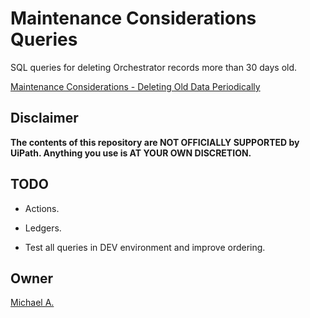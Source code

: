 # Maintenance Considerations Queries

SQL queries for deleting Orchestrator records more than 30 days old.

[Maintenance Considerations - Deleting Old Data Periodically](https://docs.uipath.com/installation-and-upgrade/docs/maintenance-considerations#deleting-old-data-periodically)

## Disclaimer

**The contents of this repository are NOT OFFICIALLY SUPPORTED by UiPath. Anything you use is AT YOUR OWN DISCRETION.**

## TODO

* Actions.

* Ledgers.

* Test all queries in DEV environment and improve ordering.

## Owner

[Michael A.](https://linkedin.com/in/magarenzo)
